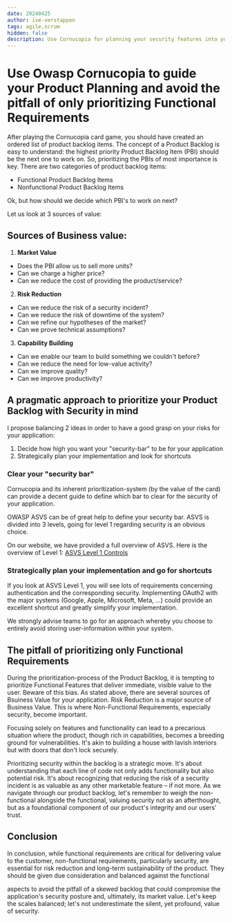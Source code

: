 ```yaml
---
date: 20240425
author: ive-verstappen
tags: agile,scrum
hidden: false
description: Use Cornucopia for planning your security features into your product backlog
---
```

# Use Owasp Cornucopia to guide your Product Planning and avoid the pitfall of only prioritizing Functional Requirements

After playing the Cornucopia card game, you should have created an ordered list of product backlog items. The concept of a Product Backlog is easy to understand: the highest priority Product Backlog Item (PBI) should be the next one to work on. So, prioritizing the PBIs of most importance is key. There are two categories of product backlog items:

- Functional Product Backlog Items
- Nonfunctional Product Backlog Items

Ok, but how should we decide which PBI's to work on next?

Let us look at 3 sources of value:

## Sources of Business value:

1. **Market Value**
   
- Does the PBI allow us to sell more units?
- Can we charge a higher price?
- Can we reduce the cost of providing the product/service?

2. **Risk Reduction**
- Can we reduce the risk of a security incident?
- Can we reduce the risk of downtime of the system?
- Can we refine our hypotheses of the market?
- Can we prove technical assumptions?

3. **Capability Building**
- Can we enable our team to build something we couldn't before?
- Can we reduce the need for low-value activity?
- Can we improve quality?
- Can we improve productivity?

## A pragmatic approach to prioritize your Product Backlog with Security in mind

I propose balancing 2 ideas in order to have a good grasp on your risks for your application:

1. Decide how high you want your "security-bar" to be for your application
2. Strategically plan your implementation and look for shortcuts

### Clear your "security bar"

Cornucopia and its inherent prioritization-system (by the value of the card) can provide a decent guide to define which bar to clear for the security of your application.

OWASP ASVS can be of great help to define your security bar. ASVS is divided into 3 levels, going for level 1 regarding security is an obvious choice.

On our website, we have provided a full overview of ASVS. Here is the overview of Level 1: [ASVS Level 1 Controls](https://cornucopia.dotnetlab.eu/taxonomy/ASVS-4.0.3/level-1-controls)

### Strategically plan your implementation and go for shortcuts

If you look at ASVS Level 1, you will see lots of requirements concerning authentication and the corresponding security. Implementing OAuth2 with the major systems (Google, Apple, Microsoft, Meta, ...) could provide an excellent shortcut and greatly simplify your implementation.

We strongly advise teams to go for an approach whereby you choose to entirely avoid storing user-information within your system.

## The pitfall of prioritizing only Functional Requirements

During the prioritization-process of the Product Backlog, it is tempting to prioritize Functional Features that deliver immediate, visible value to the user.  Beware of this bias.  As stated above, there are several sources of Bsuiness Value for your application.  Risk Reduction is a major source of Business Value.  This is where Non-Functional Requirements, especially security, become important.

Focusing solely on features and functionality can lead to a precarious situation where the product, though rich in capabilities, becomes a breeding ground for vulnerabilities. It's akin to building a house with lavish interiors but with doors that don't lock securely.

Prioritizing security within the backlog is a strategic move. It's about understanding that each line of code not only adds functionality but also potential risk. It's about recognizing that reducing the risk of a security incident is as valuable as any other marketable feature – if not more. As we navigate through our product backlog, let's remember to weigh the non-functional alongside the functional, valuing security not as an afterthought, but as a foundational component of our product's integrity and our users' trust.

## Conclusion

In conclusion, while functional requirements are critical for delivering value to the customer, non-functional requirements, particularly security, are essential for risk reduction and long-term sustainability of the product. They should be given due consideration and balanced against the functional

aspects to avoid the pitfall of a skewed backlog that could compromise the application's security posture and, ultimately, its market value. Let's keep the scales balanced; let's not underestimate the silent, yet profound, value of security.